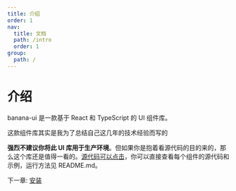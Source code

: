 ```yaml
---
title: 介绍
order: 1
nav:
  title: 文档
  path: /intro
  order: 1
group:
  path: /
---
```


# 介绍

banana-ui 是一款基于 React 和 TypeScript 的 UI 组件库。

这款组件库其实是我为了总结自己这几年的技术经验而写的

**强烈不建议你将此 UI 库用于生产环境**。但如果你是抱着看源代码的目的来的，那么这个库还是值得一看的。[源代码可以点击](https://github.com/Gy-coder/react-new-ui-components)，你可以直接查看每个组件的源代码和示例，运行方法见 README.md。

下一章: [安装](./install.md)
